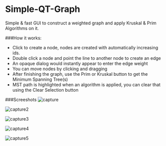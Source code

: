 # Simple-QT-Graph
Simple & fast GUI to construct a weighted graph and apply Kruskal & Prim Algorithms on it.

###How it works:
- Click to create a node, nodes are created with automatically increasing ids.
- Double click a node and point the line to another node to create an edge
- An opaque dialog would instantly appear to enter the edge weight
- You can move nodes by clicking and dragging
- After finishing the graph, use the Prim or Kruskal button to get the Minimum Spanning Tree(s)
- MST path is highlighted when an algorithm is applied, you can clear that using the Clear Selection button

###Screeshots
![capture](https://cloud.githubusercontent.com/assets/5361308/9686369/fd0716be-5323-11e5-81c9-ccc1d994c6b0.PNG)

![capture2](https://cloud.githubusercontent.com/assets/5361308/9686373/020c0f8e-5324-11e5-9d9e-80d52ede55c0.PNG)

![capture3](https://cloud.githubusercontent.com/assets/5361308/9686378/06f10c98-5324-11e5-87be-c5e5de4dacda.PNG)


![capture4](https://cloud.githubusercontent.com/assets/5361308/9686379/0a2b2c4a-5324-11e5-936a-36db6e401525.PNG)

![capture5](https://cloud.githubusercontent.com/assets/5361308/9686382/0e5578d4-5324-11e5-8d0b-aa9912be39d2.PNG)
